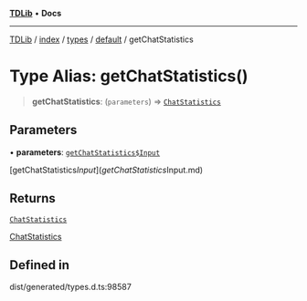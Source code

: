 [**TDLib**](../../../../../../README.md) • **Docs**

***

[TDLib](../../../../../../modules.md) / [index](../../../../../README.md) / [types](../../../README.md) / [default](../README.md) / getChatStatistics

# Type Alias: getChatStatistics()

> **getChatStatistics**: (`parameters`) => [`ChatStatistics`](ChatStatistics.md)

## Parameters

• **parameters**: [`getChatStatistics$Input`](getChatStatistics$Input.md)

[getChatStatistics$Input](getChatStatistics$Input.md)

## Returns

[`ChatStatistics`](ChatStatistics.md)

[ChatStatistics](ChatStatistics.md)

## Defined in

dist/generated/types.d.ts:98587
